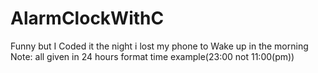 # AlarmClockWithC
Funny but I Coded it the night i lost my phone to Wake up in the morning
Note: all given in 24 hours format time example(23:00 not 11:00(pm))
